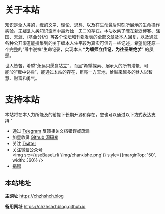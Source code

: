 # 关于本站

知识是全人类的，缠的文字、理论、思想、以及在生命最后时刻所展示的生命操作实验，无疑是人类知识宝库中最为独一无二的存在。本站收集了缠在新浪博客、强国、天涯、《基金分析》等各个论坛和刊物发表的全部文章及本人回复，以及通过各种公开渠道能搜集到的关于缠本人生平较为真实可信的一些记述，希望能还原一个完整的“缠中说禅”生命记录，实现本人 **“为缠师立传记，为往圣继绝学”** 的夙愿。

世人皆苦，希望“永远只愿意站立”，而且“希望探索、展示人的所有潜能、可能”的“缠中说禅”，能通过本站的存在，照亮一方天地，给越来越多的世人以智慧、财富和勇气。

# 支持本站

本站将在本人力所能及的前提下长期开源和存在，您也可以通过以下方式表达支持：

- 通过 [Telegram](https://t.me/chzhshchblog) 反馈相关文档错误或疏漏
- 加星收藏 [Github 源码库](https://github.com/gavfu/chzhshch-blog)
- 关注 [Twitter](https://twitter.com/chzhshch_eth)
- 关注微信公众号<br/>
  <img src={useBaseUrl('/img/chanxishe.png')} style={{marginTop: '50', width: 360}} /><br/>
- [捐赠](https://chzhshch.blog/donate)

## 本站地址

**主网址**
https://chzhshch.blog

**备用网址**
https://chzhshchblog.github.io